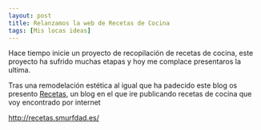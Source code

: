 ```yaml
---
layout: post
title: Relanzamos la web de Recetas de Cocina
tags: [Mis locas ideas]
---
```

Hace tiempo inicie un proyecto de recopilación de recetas de cocina, este proyecto ha sufrido muchas etapas y hoy me complace presentaros la ultima.

Tras una remodelación estética al igual que ha padecido este blog os presento <a href="http://recetas.smurfdad.es/" target="_blank">Recetas</a>, un blog en el que ire publicando recetas de cocina que voy encontrado por internet

<div class="alert alert-info text-center">
<a class="lead" href="http://recetas.smurfdad.es/" target="_blank">http://recetas.smurfdad.es/</a></div>